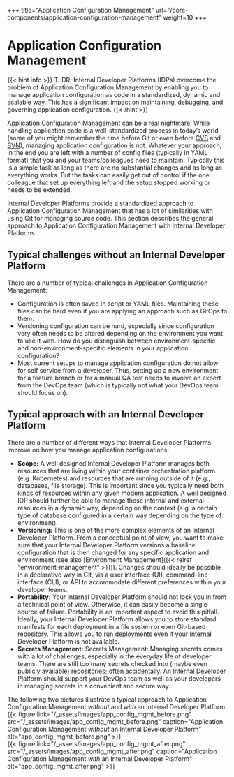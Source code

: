 +++
title="Application Configuration Management"
url="/core-components/application-configuration-management"
weight=10
+++

# Application Configuration Management

{{< hint info >}}
TLDR; Internal Developer Platforms (IDPs) overcome the problem of Application Configuration Management by enabling you to manage application configuration as code in a standardized, dynamic and scalable way. This has a significant impact on maintaining, debugging, and governing application configuration.
{{< /hint >}}

Application Configuration Management can be a real nightmare. While handling application code is a well-standardized process in today’s world (some of you might remember the time before Git or even before [CVS](https://en.wikipedia.org/wiki/Concurrent_Versions_System) and [SVN](https://en.wikipedia.org/wiki/Apache_Subversion)), managing application configuration is not. Whatever your approach, in the end you are left with a number of config files (typically in YAML format) that you and your teams/colleagues need to maintain. Typically this is a simple task as long as there are no substantial changes and as long as everything works. But the tasks can easily get out of control if the one colleague that set up everything left and the setup stopped working or needs to be extended.

Internal Developer Platforms provide a standardized approach to Application Configuration Management that has a lot of similarities with using Git for managing source code. This section describes the general approach to Application Configuration Management with Internal Developer Platforms.

## Typical challenges without an Internal Developer Platform

There are a number of typical challenges in Application Configuration Management:

- Configuration is often saved in script or YAML files. Maintaining these files can be hard even if you are applying an approach such as GitOps to them.
- Versioning configuration can be hard, especially since configuration very often needs to be altered depending on the environment you want to use it with. How do you distinguish between environment-specific and non-environment-specific elements in your application configuration?
- Most current setups to manage application configuration do not allow for self service from a developer. Thus, setting up a new environment for a feature branch or for a manual QA test needs to involve an expert from the DevOps team (which is typically not what your DevOps team should focus on).

## Typical approach with an Internal Developer Platform

There are a number of different ways that Internal Developer Platforms improve on how you manage application configurations:

- **Scope:** A well designed Internal Developer Platform manages both resources that are living within your container orchestration platform (e.g. Kubernetes) and resources that are running outside of it (e.g., databases, file storage). This is important since you typically need both kinds of resources within any given modern application. A well designed IDP should further be able to manage those internal and external resources in a dynamic way, depending on the context (e.g. a certain type of database configured in a certain way depending on the type of environment).
- **Versioning:**  This is one of the more complex elements of an Internal Developer Platform. From a conceptual point of view, you want to make sure that your Internal Developer Platform versions a baseline configuration that is then changed for any specific application and environment (see also [Environment Management]({{< relref "environment-management" >}})). Changes should ideally be possible in a declarative way in Git, via a user interface (UI), command-line interface (CLI), or API to accommodate different preferences within your developer teams.
- **Portability:** Your Internal Developer Platform should not lock you in from a technical point of view. Otherwise, it can easily become a single source of failure. Portability is an important aspect to avoid this pitfall. Ideally, your Internal Developer Platform allows you to store standard manifests for each deployment in a file system or even Git-based repository. This allows you to run deployments even if your Internal Developer Platform is not available.
- **Secrets Management:** Secrets Management: Managing secrets comes with a lot of challenges, especially in the everyday life of developer teams. There are still too many secrets checked into (maybe even publicly available) repositories; often accidentally. An Internal Developer Platform should support your DevOps team as well as your developers in managing secrets in a convenient and secure way.

The following two pictures illustrate a typical approach to Application Configuration Management _without_ and _with_ an Internal Developer Platform.
{{< figure link="/_assets/images/app_config_mgmt_before.png" src="/_assets/images/app_config_mgmt_before.png" caption="Application Configuration Management _without_ an Internal Developer Platform" alt="app_config_mgmt_before.png" >}}  
{{< figure link="/_assets/images/app_config_mgmt_after.png" src="/_assets/images/app_config_mgmt_after.png" caption="Application Configuration Management _with_ an Internal Developer Platform" alt="app_config_mgmt_after.png" >}}
